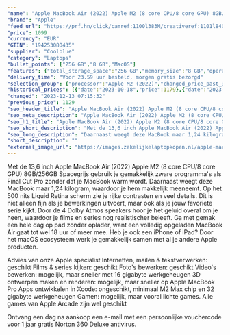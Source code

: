 ```yaml
---
"name": "Apple MacBook Air (2022) Apple M2 (8 core CPU/8 core GPU) 8GB/256GB Space Gray QWERTY"
"brand": "Apple"
"feed_url": "https://prf.hn/click/camref:1100l383M/creativeref:1101l84031/destination:https%3A%2F%2Fwww.coolblue.nl%2Fproduct%2F909243"
"price": 1099
"currency": "EUR"
"GTIN": "194253080435"
"supplier": "Coolblue"
"category": "Laptops"
"bullet_points": ["256 GB","8 GB","MacOS"]
"features": {"total_storage_space":"256 GB","memory_size":"8 GB","operating_system":"MacOS"}
"delivery_time": "Voor 23.59 uur besteld, morgen gratis bezorgd"
"selection_group": {"processor":"Apple M2 (2022)","changed_price_past_3_days":true,"product_family":"MacBook Air"}
"historical_prices": [{"date":"2023-10-18","price":1179},{"date":"2023-12-12","price":1129},{"date":"2023-12-13","price":1099}]
"changed": "2023-12-13 07:15:32"
"previous_price": 1129
"seo_header_title": "Apple MacBook Air (2022) Apple M2 (8 core CPU/8 core GPU) 8GB/256GB Space Gray QWERTY"
"seo_meta_description": "Apple MacBook Air (2022) Apple M2 (8 core CPU/8 core GPU) 8GB/256GB Space Gray QWERTY"
"seo_h1_title": "Apple MacBook Air (2022) Apple M2 (8 core CPU/8 core GPU) 8GB/256GB Space Gray QWERTY"
"seo_short_description": "Met de 13,6 inch Apple MacBook Air (2022) Apple M2 (8 core CPU/8 core GPU) 8GB/256GB Spacegrijs gebruik je gemakkelijk zware programma's als Final Cut Pro zonder dat je MacBook warm wordt."
"seo_long_description": "Daarnaast weegt deze MacBook maar 1,24 kilogram, waardoor je hem makkelijk meeneemt. Op het 500 nits Liquid Retina scherm zie je rijke contrasten en veel details. Dit is niet alleen fijn als je bewerkingen uitvoert, maar ook als je jouw favoriete serie kijkt. Door de 4 Dolby Atmos speakers hoor je het geluid overal om je heen, waardoor je films en series nog realistischer beleeft. Ga met gemak een hele dag op pad zonder oplader, want een volledig opgeladen MacBook Air gaat tot wel 18 uur of meer mee. Heb je ook een iPhone of iPad? Door het macOS ecosysteem werk je gemakkelijk samen met al je andere Apple producten. \r\n\r\nAdvies van onze Apple specialist\r\nInternetten, mailen & tekstverwerken: geschikt\r\nFilms & series kijken: geschikt\r\nFoto's bewerken: geschikt\r\nVideo's bewerken: mogelijk, maar sneller met 16 gigabyte werkgeheugen\r\n3D ontwerpen maken en renderen: mogelijk, maar sneller op Apple MacBook Pro\r\nApps ontwikkelen in Xcode: ongeschikt, minimaal M2 Max chip en 32 gigabyte werkgeheugen\r\nGamen: mogelijk, maar vooral lichte games. Alle games van Apple Arcade zijn wel geschikt\r\n\r\nOntvang een dag na aankoop een e-mail met een persoonlijke vouchercode voor 1 jaar gratis Norton 360 Deluxe antivirus."
"short_description": ""
"external_image_url": "https://images.zakelijkelaptopkopen.nl/apple-macbook-air-2022-apple-m2-8-core-cpu-8-core-gpu-8gb-256gb-space-gray-qwerty.webp"
---
```


Met de 13,6 inch Apple MacBook Air (2022) Apple M2 (8 core CPU/8 core GPU) 8GB/256GB Spacegrijs gebruik je gemakkelijk zware programma's als Final Cut Pro zonder dat je MacBook warm wordt. Daarnaast weegt deze MacBook maar 1,24 kilogram, waardoor je hem makkelijk meeneemt. Op het 500 nits Liquid Retina scherm zie je rijke contrasten en veel details. Dit is niet alleen fijn als je bewerkingen uitvoert, maar ook als je jouw favoriete serie kijkt. Door de 4 Dolby Atmos speakers hoor je het geluid overal om je heen, waardoor je films en series nog realistischer beleeft. Ga met gemak een hele dag op pad zonder oplader, want een volledig opgeladen MacBook Air gaat tot wel 18 uur of meer mee. Heb je ook een iPhone of iPad? Door het macOS ecosysteem werk je gemakkelijk samen met al je andere Apple producten.

Advies van onze Apple specialist
Internetten, mailen & tekstverwerken: geschikt
Films & series kijken: geschikt
Foto's bewerken: geschikt
Video's bewerken: mogelijk, maar sneller met 16 gigabyte werkgeheugen
3D ontwerpen maken en renderen: mogelijk, maar sneller op Apple MacBook Pro
Apps ontwikkelen in Xcode: ongeschikt, minimaal M2 Max chip en 32 gigabyte werkgeheugen
Gamen: mogelijk, maar vooral lichte games. Alle games van Apple Arcade zijn wel geschikt

Ontvang een dag na aankoop een e-mail met een persoonlijke vouchercode voor 1 jaar gratis Norton 360 Deluxe antivirus.